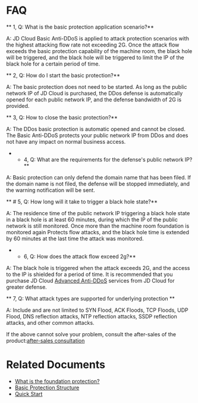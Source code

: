 # FAQ

** 1, Q: What is the basic protection application scenario?**

A: JD Cloud Basic Anti-DDoS is applied to attack protection scenarios with the highest attacking flow rate not exceeding 2G. Once the attack flow exceeds the basic protection capability of the machine room, the black hole will be triggered, and the black hole will be triggered to limit the IP of the black hole for a certain period of time.

** 2, Q: How do I start the basic protection?**

A: The basic protection does not need to be started. As long as the public network IP of JD Cloud is purchased, the DDos defense is automatically opened for each public network IP, and the defense bandwidth of 2G is provided.

** 3, Q: How to close the basic protection?**

A: The DDos basic protection is automatic opened and cannot be closed. The Basic Anti-DDoS protects your public network IP from DDos and does not have any impact on normal business access.

* * 4, Q: What are the requirements for the defense's public network IP?**

A: Basic protection can only defend the domain name that has been filed. If the domain name is not filed, the defense will be stopped immediately, and the warning notification will be sent.

** # 5, Q: How long will it take to trigger a black hole state?**

A: The residence time of the public network IP triggering a black hole state in a black hole is at least 60 minutes, during which the IP of the public network is still monitored. Once more than the machine room foundation is monitored again
  Protects flow attacks, and the black hole time is extended by 60 minutes at the last time the attack was monitored.
  
* * 6, Q: How does the attack flow exceed 2g?**

A: The black hole is triggered when the attack exceeds 2G, and the access to the IP is shielded for a period of time. It is recommended that you purchase JD Cloud [Advanced Anti-DDoS](https://www.jdcloud.com/products/ipanti) services from JD Cloud for greater defense.

** 7, Q: What attack types are supported for underlying protection **

A: Include and are not limited to SYN Flood, ACK Floods, TCP Floods, UDP Flood, DNS reflection attacks, NTP reflection attacks, SSDP reflection attacks, and other common attacks.

If the above cannot solve your problem, consult the after-sales of the product:[after-sales consultation](https://ticket.jdcloud.com/myorder/form?cateId=2&questionId=13)

# Related Documents

- [What is the foundation protection? ](https://github.com/jdcloudcom/cn/blob/edit/documentation/Cloud-Security/Basic-Anti-DDoS/Introduction/Overview.md)
- [Basic Protection Structure](https://github.com/jdcloudcom/cn/blob/edit/documentation/Cloud-Security/Basic-Anti-DDoS/Introduction/Basic-Infrastructure.md)
- [Quick Start](https://github.com/jdcloudcom/cn/blob/edit/documentation/Cloud-Security/Basic-Anti-DDoS/Getting-Started/Basic-Anti-DDos-Started.md)
